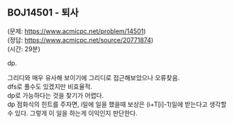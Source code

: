 ## BOJ14501 - 퇴사  
(문제: https://www.acmicpc.net/problem/14501)  
(정답: https://www.acmicpc.net/source/20771874)  
(시간: 29분)  

dp.  

그리디와 매우 유사해 보이기에 그리디로 접근해보았으나 오류찾음.  
dfs로 풀수도 있겠지만 비효율적.  
dp로 가능하다는 것을 찾기가 어렵다.  
dp 점화식의 힌트를 주자면, i일에 일을 했을때 보상은 (i+T[i]-1)일에 받는다고 생각할 수 있다. 그렇게 이 일을 하는게 이익인지 판단한다.  